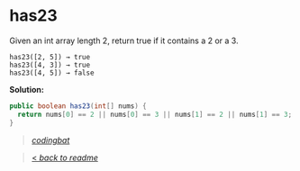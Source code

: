 # has23

Given an int array length 2, return true if it contains a 2 or a 3.

```
has23([2, 5]) → true
has23([4, 3]) → true
has23([4, 5]) → false
```

**Solution:**

```java
public boolean has23(int[] nums) {
  return nums[0] == 2 || nums[0] == 3 || nums[1] == 2 || nums[1] == 3;
}
```

> _[codingbat](http://codingbat.com/prob/p171022)_

> [< _back to readme_](/README.md)